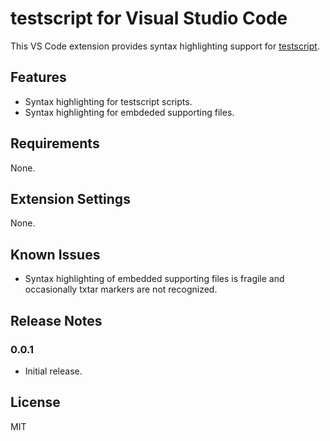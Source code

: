 # testscript for Visual Studio Code

This VS Code extension provides syntax highlighting support for
[testscript](https://pkg.go.dev/github.com/rogpeppe/go-internal/testscript).

## Features

* Syntax highlighting for testscript scripts.
* Syntax highlighting for embdeded supporting files.

## Requirements

None.

## Extension Settings

None.

## Known Issues

* Syntax highlighting of embedded supporting files is fragile and occasionally
  txtar markers are not recognized.

## Release Notes

### 0.0.1

* Initial release.

## License

MIT